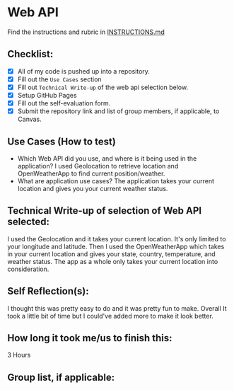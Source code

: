 # Web API

Find the instructions and rubric in [INSTRUCTIONS.md](INSTRUCTIONS.md)

## Checklist:

- [X] All of my code is pushed up into a repository.
- [X] Fill out the `Use Cases` section
- [X] Fill out `Technical Write-up` of the web api selection below.
- [X] Setup GitHub Pages
- [X] Fill out the self-evaluation form.
- [X] Submit the repository link and list of group members, if applicable, to Canvas.

## Use Cases (How to test)

* Which Web API did you use, and where is it being used in the application?
I used Geolocation to retrieve location and OpenWeatherApp to find current position/weather. 
* What are application use cases?
The application takes your current location and gives you your current weather status.

## Technical Write-up of selection of Web API selected:
I used the Geolocation and it takes your current location. It's only limited to your longitude and latitude. Then I used the OpenWeatherApp which takes in your current location and gives your state, country, temperature, and weather status. The app as a whole only takes your current location into consideration.

## Self Reflection(s):
I thought this was pretty easy to do and it was pretty fun to make. Overall It took a little bit of time but I could've added more to make it look better.
## How long it took me/us to finish this:
3 Hours
## Group list, if applicable:
